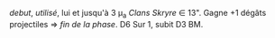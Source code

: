 _debut_, _utilisé_, lui et jusqu'à 3 μ<sub>a</sub> _Clans Skryre_ ∈ 13". Gagne +1 dégâts projectiles => _fin de la phase_. D6 Sur 1, subit D3 BM.